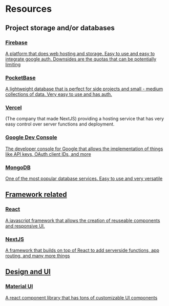 <h1>Resources</h1>
<h2>Project storage and/or databases</h2>
<h3><a href="https://firebase.google.com/">Firebase</h3>
<p>A platform that does web hosting and storage. Easy to use and easy to integrate google auth. Downsides are the quotas that can be potentially limiting</p>
<h3><a href="https://pocketbase.io/">PocketBase</h3>
<p>A lightweight database that is perfect for side projects and small - medium collections of data. Very easy to use and has auth.</p>
<h3><a href="https://vercel.com/home">Vercel</a></h3>
<p>(The company that made NextJS) providing a hosting service that has very easy control over server functions and deployment.</p>
<h3><a href="https://console.cloud.google.com/">Google Dev Console</h3>
<p>The developer console for Google that allows the implementation of things like API keys, OAuth client IDs, and more</p>
<h3><a href="https://www.mongodb.com/">MongoDB</h3>
<p>One of the most popular database services. Easy to use and very versatile</p>
<h2>Framework related</h2>
<h3><a href="https://react.dev/">React</h3>
<p>A javascript framework that allows the creation of reuseable components and responsive UI.</p>
<h3><a href="https://nextjs.org/">NextJS</h3>
<p>A framework that builds on top of React to add serverside functions, app routing, and many more things</p>
<h2>Design and UI</h2>
<h3><a href="https://mui.com">Material UI</h3>
<p>A react component library that has tons of customizable UI components</p>
